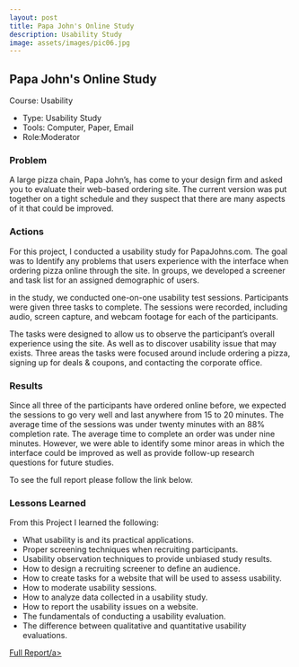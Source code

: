 ```yaml
---
layout: post
title: Papa John's Online Study
description: Usability Study
image: assets/images/pic06.jpg
---
```


<h2>Papa John's Online Study</h2>
Course: Usability
<ul class="alt">
  <li>Type: Usability Study</li>
  <li>Tools: Computer, Paper, Email</li>
  <li>Role:Moderator</li>
</ul>

<h3>Problem</h3>
A large pizza chain, Papa John’s, has come to your design firm and asked you to evaluate their web-based ordering site. The current version was put together on a tight schedule and they suspect that there are many aspects of it that could be improved.

<h3>Actions</h3>
For this project, I conducted a usability study for PapaJohns.com. The goal was to Identify any problems that users experience with the interface when ordering pizza online through the site. In groups, we developed a screener and task list for an assigned demographic of users. 

in the study, we conducted one-on-one usability test sessions. Participants were given three tasks to complete. The sessions were recorded, including audio, screen capture, and webcam footage for each of the participants. 

The tasks were designed to allow us to observe the participant’s overall experience using the site. As well as to discover usability issue that may exists. Three areas the tasks were focused around include ordering a pizza, signing up for deals & coupons, and contacting the corporate office.

<h3>Results</h3>
Since all three of the participants have ordered online before, we expected the sessions to go very well and last anywhere from 15 to 20 minutes. The average time of the sessions was under twenty minutes with an 88% completion rate. The average time to complete an order was under nine minutes. However, we were able to identify some minor areas in which the interface could be improved as well as provide follow-up research questions for future studies. 

To see the full report please follow the link below.

<h3>Lessons Learned</h3>

From this Project I learned the following:
<ul>
  <li>What usability is and its practical applications.</li>
  <li>Proper screening techniques when recruiting participants.</li> 
  <li>Usability observation techniques to provide unbiased study results.</li> 
  <li>How to design a recruiting screener to define an audience.</li> 
  <li>How to create tasks for a website that will be used to assess usability.</li> 
  <li>How to moderate usability sessions.</li> 
  <li>How to analyze data collected in a usability study.</li> 
  <li>How to report the usability issues on a website.</li> 
  <li>The fundamentals of conducting a usability evaluation.</li> 
  <li>The difference between qualitative and quantitative usability evaluations.</li>
</ul>  

<a href="#" class="button special">Full Report/a>
